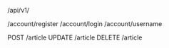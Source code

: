 
/api/v1/

/account/register
/account/login
/account/username

POST /article
UPDATE /article
DELETE /article